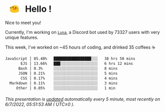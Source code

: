 <h1>   <img src="./spoinky.gif" style="vertical-align:middle;" width="30px">   Hello ! </h1>

Nice to meet you!

Currently, I'm working on <a href='https://github.com/Asgarrrr/Luna'>`Luna`</a>, a Discord bot used by 73327 users with very unique features.

This week, I've worked on ~45 hours of coding, and drinked 35 coffees ☕

```
JavaScript │ 85.48%   █████████████████░░░   38 hrs 50 mins
       EJS │ 13.66%   ███░░░░░░░░░░░░░░░░░   6 hrs 12 mins
      Bash │ 0.3%     ░░░░░░░░░░░░░░░░░░░░   8 mins
      JSON │ 0.21%    ░░░░░░░░░░░░░░░░░░░░   5 mins
       CSS │ 0.17%    ░░░░░░░░░░░░░░░░░░░░   4 mins
  Markdown │ 0.11%    ░░░░░░░░░░░░░░░░░░░░   3 mins
     Other │ 0.05%    ░░░░░░░░░░░░░░░░░░░░   1 min
```

###### This presentation is [updated](https://github.com/Asgarrrr) automatically every 5 minute, most recently on 6/7/2022, 05:51:53 AM ( UTC±0 ).